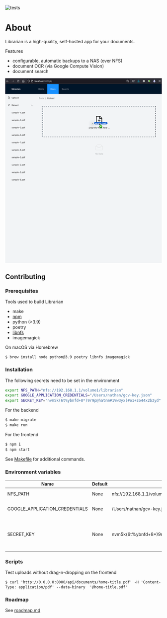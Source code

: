 ![tests](https://github.com/de1ux/librarian/actions/workflows/test.yml/badge.svg)

# About

Librarian is a high-quality, self-hosted app for your documents.

Features

* configurable, automatic backups to a NAS (over NFS)
* document OCR (via Google Compute Vision)
* document search

![demo](demo.gif)

## Contributing

### Prerequisites

Tools used to build Librarian

* make
* [npm](https://www.npmjs.com/get-npm)
* python (>3.9)
* poetry
* [libnfs](https://github.com/sahlberg/libnfs)
* imagemagick

On macOS via Homebrew

```
$ brew install node python@3.9 poetry libnfs imagemagick 
```

### Installation

The following secrets need to be set in the environment

```bash
export NFS_PATH="nfs://192.168.1.1/volume1/librarian"
export GOOGLE_APPLICATION_CREDENTIALS="/Users/nathan/gcv-key.json"
export SECRET_KEY="nvm5k(6t%ybnfd+8*)9r9p@hatnm#1%w3yx(#o1+zo44x2b3yd"
```

For the backend

```bash
$ make migrate
$ make run
```

For the frontend

```bash
$ npm i
$ npm start
```

See [Makefile](Makefile) for additional commands.

### Environment variables

| Name | Default | Example | Description |
| --- | --- | --- | --- |
| NFS_PATH | None | nfs://192.168.1.1/volume1/librarian | Path to an NFS folder to backup documents to |
| GOOGLE_APPLICATION_CREDENTIALS | None | /Users/nathan/gcv-key.json | Path a JSON file containing service account credentials for Google Compute Vision |
| SECRET_KEY | None | nvm5k(6t%ybnfd+8*)9r9p@hatnm#1%w3yx(#o1+zo44x2b3yd | Secret key for Django -- can generate one with `python -c 'from django.core.management.utils import get_random_secret_key; print(get_random_secret_key())'` |

### Scripts

Test uploads without drag-n-dropping on the frontend

```
$ curl 'http://0.0.0.0:8000/api/documents/home-title.pdf' -H 'Content-Type: application/pdf' --data-binary  '@home-title.pdf'
```

### Roadmap

See [roadmap.md](ROADMAP.md)